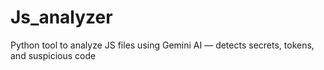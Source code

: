 # Js_analyzer
 Python tool to analyze JS files using Gemini AI — detects secrets, tokens, and suspicious code
